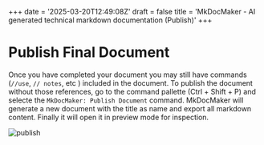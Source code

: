 +++
date = '2025-03-20T12:49:08Z'
draft = false
title = 'MkDocMaker - AI generated technical markdown documentation (Publish)'
+++

# Publish Final Document

Once you have completed your document you may still have commands (`//use`, `// notes`, etc ) included in the document. To publish the document without those references, go to the command pallette (Ctrl + Shift + P) and selecte the `MkDocMaker: Publish Document` command. MkDocMaker will generate a new document with the title as name and export all markdown content. Finally it will open it in preview mode for inspection.

![publish](/img/features/publish.gif)

